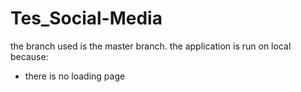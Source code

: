 # Tes_Social-Media
the branch used is the master branch.
the application is run on local because:
- there is no loading page
